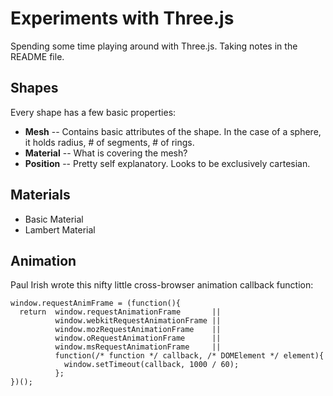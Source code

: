# Experiments with Three.js
Spending some time playing around with Three.js. Taking notes in the
README file.

## Shapes
Every shape has a few basic properties:
* **Mesh** -- Contains basic attributes of the shape. In the case of a
  sphere, it holds radius, # of segments, # of rings.
* **Material** -- What is covering the mesh?
* **Position** -- Pretty self explanatory. Looks to be exclusively
  cartesian.

## Materials
* Basic Material
* Lambert Material

## Animation
Paul Irish wrote this nifty little cross-browser animation callback
function:

```
window.requestAnimFrame = (function(){
  return  window.requestAnimationFrame       ||
          window.webkitRequestAnimationFrame ||
          window.mozRequestAnimationFrame    ||
          window.oRequestAnimationFrame      ||
          window.msRequestAnimationFrame     ||
          function(/* function */ callback, /* DOMElement */ element){
            window.setTimeout(callback, 1000 / 60);
          };
})();
```
